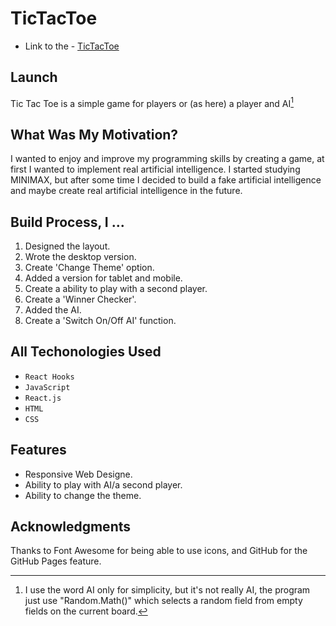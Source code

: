 # TicTacToe

- Link to the - [TicTacToe](https://jakubchoszcz.github.io/TicTacToe/)

## Launch
Tic Tac Toe is a simple game for players or (as here) a player and AI[^1]

## What Was My Motivation?
I wanted to enjoy and improve my programming skills by creating a game, at first I wanted to implement real artificial intelligence.
I started studying MINIMAX, but after some time I decided to build a fake artificial intelligence and maybe create real artificial intelligence in the future.

## Build Process, I ...
1. Designed the layout.
2. Wrote the desktop version.
3. Create 'Change Theme' option.
3. Added a version for tablet and mobile.
4. Create a ability to play with a second player.
5. Create a 'Winner Checker'.
5. Added the AI.
6. Create a 'Switch On/Off AI' function.

## All Techonologies Used
- ` React Hooks ` 
- ` JavaScript `
- ` React.js ` 
- ` HTML `
- ` CSS `

## Features
- Responsive Web Designe.
- Ability to play with AI/a second player.
- Ability to change the theme.

## Acknowledgments
Thanks to Font Awesome for being able to use icons, and GitHub for the GitHub Pages feature.

[^1]: I use the word AI only for simplicity, but it's not really AI, the program just use "Random.Math()" which selects a random field from empty fields on the current board.
